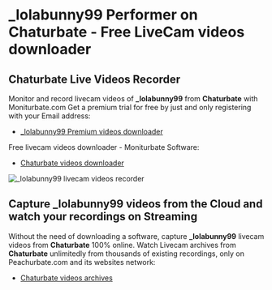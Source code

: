 # _lolabunny99 Performer on Chaturbate - Free LiveCam videos downloader

## Chaturbate Live Videos Recorder

Monitor and record livecam videos of **_lolabunny99** from **Chaturbate** with Moniturbate.com
Get a premium trial for free by just and only registering with your Email address:
* [_lolabunny99 Premium videos downloader](https://moniturbate.com/request-demo-licence-key.html)

Free livecam videos downloader - Moniturbate Software:
* [Chaturbate videos downloader](https://moniturbate.com/moniturbate-download-software.html)

![_lolabunny99 livecam videos recorder](https://peachurnet.com/templates/moniturbate-software.png)


## Capture _lolabunny99 videos from the Cloud and watch your recordings on Streaming

Without the need of downloading a software, capture **_lolabunny99** livecam videos from **Chaturbate** 100% online.
Watch Livecam archives from **Chaturbate** unlimitedly from thousands of existing recordings, only on Peachurbate.com and its websites network:
* [Chaturbate videos archives](https://peachurnet.com/)
